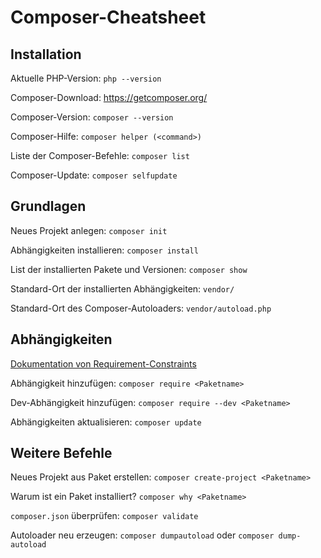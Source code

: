 # Composer-Cheatsheet

## Installation
Aktuelle PHP-Version: `php --version`

Composer-Download: https://getcomposer.org/

Composer-Version: `composer --version`

Composer-Hilfe: `composer helper (<command>)`

Liste der Composer-Befehle: `composer list`

Composer-Update: `composer selfupdate`

## Grundlagen
Neues Projekt anlegen: `composer init`

Abhängigkeiten installieren: `composer install`

List der installierten Pakete und Versionen: `composer show`

Standard-Ort der installierten Abhängigkeiten: `vendor/`

Standard-Ort des Composer-Autoloaders: `vendor/autoload.php`

## Abhängigkeiten
[Dokumentation von Requirement-Constraints](https://getcomposer.org/doc/articles/versions.md)

Abhängigkeit hinzufügen: `composer require <Paketname>`

Dev-Abhängigkeit hinzufügen: `composer require --dev <Paketname>`

Abhängigkeiten aktualisieren: `composer update`

## Weitere Befehle
Neues Projekt aus Paket erstellen: `composer create-project <Paketname>`

Warum ist ein Paket installiert? `composer why <Paketname>`

`composer.json` überprüfen: `composer validate`

Autoloader neu erzeugen: `composer dumpautoload` oder `composer dump-autoload`
